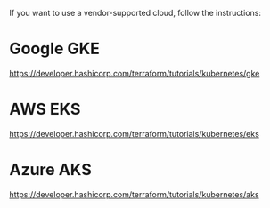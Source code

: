 If you want to use a vendor-supported cloud, follow the instructions:

# Google GKE
https://developer.hashicorp.com/terraform/tutorials/kubernetes/gke

# AWS EKS
https://developer.hashicorp.com/terraform/tutorials/kubernetes/eks

# Azure AKS
https://developer.hashicorp.com/terraform/tutorials/kubernetes/aks